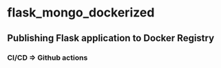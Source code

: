 # flask_mongo_dockerized

## Publishing Flask application to Docker Registry
### CI/CD => Github actions
